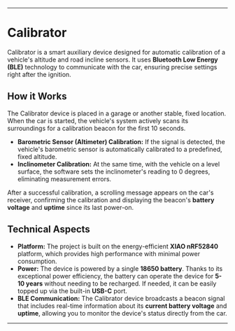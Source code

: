 

---
# Calibrator

Calibrator is a smart auxiliary device designed for automatic calibration of a vehicle's altitude and road incline sensors. It uses **Bluetooth Low Energy (BLE)** technology to communicate with the car, ensuring precise settings right after the ignition.

## How it Works

The Calibrator device is placed in a garage or another stable, fixed location. When the car is started, the vehicle's system actively scans its surroundings for a calibration beacon for the first 10 seconds.

* **Barometric Sensor (Altimeter) Calibration:** If the signal is detected, the vehicle's barometric sensor is automatically calibrated to a predefined, fixed altitude.
* **Inclinometer Calibration:** At the same time, with the vehicle on a level surface, the software sets the inclinometer's reading to 0 degrees, eliminating measurement errors.

After a successful calibration, a scrolling message appears on the car's receiver, confirming the calibration and displaying the beacon's **battery voltage** and **uptime** since its last power-on.

## Technical Aspects

* **Platform:** The project is built on the energy-efficient **XIAO nRF52840** platform, which provides high performance with minimal power consumption.
* **Power:** The device is powered by a single **18650 battery**. Thanks to its exceptional power efficiency, the battery can operate the device for **5-10 years** without needing to be recharged. If needed, it can be easily topped up via the built-in **USB-C** port.
* **BLE Communication:** The Calibrator device broadcasts a beacon signal that includes real-time information about its **current battery voltage** and **uptime**, allowing you to monitor the device's status directly from the car.

---
